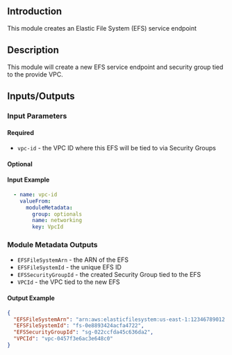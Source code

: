 ## Introduction
This module creates an Elastic File System (EFS) service endpoint


## Description

This module will create a new EFS service endpoint and security group tied to the provide VPC.


## Inputs/Outputs


### Input Parameters


#### Required
- `vpc-id` - the VPC ID where this EFS will be tied to via Security Groups

#### Optional


#### Input Example
```yaml
  - name: vpc-id
    valueFrom:
      moduleMetadata:
        group: optionals
        name: networking
        key: VpcId
```


### Module Metadata Outputs

- `EFSFileSystemArn` - the ARN of the EFS
- `EFSFileSystemId` - the unique EFS ID
- `EFSSecurityGroupId` - the created Security Group tied to the EFS
- `VPCId` - the VPC tied to the new EFS

#### Output Example
```json
{
  "EFSFileSystemArn": "arn:aws:elasticfilesystem:us-east-1:12346789012:file-system/fs-0e8893424acfa4722",
  "EFSFileSystemId": "fs-0e8893424acfa4722",
  "EFSSecurityGroupId": "sg-022ccfda45c636da2",
  "VPCId": "vpc-0457f3e6ac3e648c0"
}
```